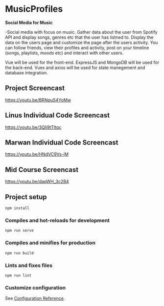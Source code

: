 # MusicProfiles
**Social Media for Music**

-Social media with focus on music.
Gather data about the user from Spotify API and display songs, genres etc that the user has listned to.
Display the data on the users page and customize the page after the users activity.
You can follow friends, view their profiles and activity, post on your timeline (songs, playlists, moods etc) and interact with other users.

Vue will be used for the front-end.
ExpressJS and MongoDB will be used for the back-end.
Vuex and axios will be used for state manegement and database integration.

## Project Screencast
https://youtu.be/BRNpuS4YoMw

## Linus Individual Code Screencast
https://youtu.be/3QIi9tTltqc

## Marwan Individual Code Screencast
https://youtu.be/HNdVC9Vs-jM
## Mid Course Screencast
https://youtu.be/dapWH_3c2B4

## Project setup
```
npm install
```

### Compiles and hot-reloads for development
```
npm run serve
```

### Compiles and minifies for production
```
npm run build
```

### Lints and fixes files
```
npm run lint
```

### Customize configuration
See [Configuration Reference](https://cli.vuejs.org/config/).
